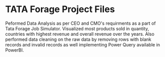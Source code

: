 # TATA Forage Project Files

Peformed Data Analysis as per CEO and CMO's requirments as a part of Tata Forage Job Simulator.
Visualized most products sold in quantity, countries with highest revenue and overall revenue over the years.
Also performed data cleaning on the raw data by removing rows with blank records and invalid records as well implementing Power Query 
available in PowerBI.
